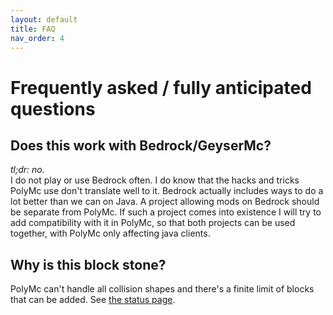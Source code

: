 ```yaml
---
layout: default
title: FAQ
nav_order: 4
---
```


# Frequently asked / fully anticipated questions
## Does this work with Bedrock/GeyserMc?
*tl;dr: no.*  
I do not play or use Bedrock often. I do know that the hacks and tricks PolyMc use don't translate well to it.
Bedrock actually includes ways to do a lot better than we can on Java.
A project allowing mods on Bedrock should be separate from PolyMc.
If such a project comes into existence I will try to add compatibility with it in PolyMc, 
so that both projects can be used together, with PolyMc only affecting java clients.

## Why is this block stone?
PolyMc can't handle all collision shapes and there's a finite limit of blocks that can be added. See [the status page](status.html).